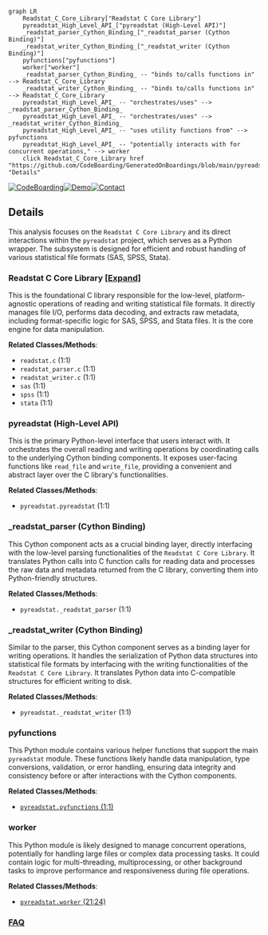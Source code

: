 ```mermaid
graph LR
    Readstat_C_Core_Library["Readstat C Core Library"]
    pyreadstat_High_Level_API_["pyreadstat (High-Level API)"]
    _readstat_parser_Cython_Binding_["_readstat_parser (Cython Binding)"]
    _readstat_writer_Cython_Binding_["_readstat_writer (Cython Binding)"]
    pyfunctions["pyfunctions"]
    worker["worker"]
    _readstat_parser_Cython_Binding_ -- "binds to/calls functions in" --> Readstat_C_Core_Library
    _readstat_writer_Cython_Binding_ -- "binds to/calls functions in" --> Readstat_C_Core_Library
    pyreadstat_High_Level_API_ -- "orchestrates/uses" --> _readstat_parser_Cython_Binding_
    pyreadstat_High_Level_API_ -- "orchestrates/uses" --> _readstat_writer_Cython_Binding_
    pyreadstat_High_Level_API_ -- "uses utility functions from" --> pyfunctions
    pyreadstat_High_Level_API_ -- "potentially interacts with for concurrent operations," --> worker
    click Readstat_C_Core_Library href "https://github.com/CodeBoarding/GeneratedOnBoardings/blob/main/pyreadstat/Readstat_C_Core_Library.md" "Details"
```

[![CodeBoarding](https://img.shields.io/badge/Generated%20by-CodeBoarding-9cf?style=flat-square)](https://github.com/CodeBoarding/CodeBoarding)[![Demo](https://img.shields.io/badge/Try%20our-Demo-blue?style=flat-square)](https://www.codeboarding.org/demo)[![Contact](https://img.shields.io/badge/Contact%20us%20-%20contact@codeboarding.org-lightgrey?style=flat-square)](mailto:contact@codeboarding.org)

## Details

This analysis focuses on the `Readstat C Core Library` and its direct interactions within the `pyreadstat` project, which serves as a Python wrapper. The subsystem is designed for efficient and robust handling of various statistical file formats (SAS, SPSS, Stata).

### Readstat C Core Library [[Expand]](./Readstat_C_Core_Library.md)
This is the foundational C library responsible for the low-level, platform-agnostic operations of reading and writing statistical file formats. It directly manages file I/O, performs data decoding, and extracts raw metadata, including format-specific logic for SAS, SPSS, and Stata files. It is the core engine for data manipulation.


**Related Classes/Methods**:

- `readstat.c` (1:1)
- `readstat_parser.c` (1:1)
- `readstat_writer.c` (1:1)
- `sas` (1:1)
- `spss` (1:1)
- `stata` (1:1)


### pyreadstat (High-Level API)
This is the primary Python-level interface that users interact with. It orchestrates the overall reading and writing operations by coordinating calls to the underlying Cython binding components. It exposes user-facing functions like `read_file` and `write_file`, providing a convenient and abstract layer over the C library's functionalities.


**Related Classes/Methods**:

- `pyreadstat.pyreadstat` (1:1)


### _readstat_parser (Cython Binding)
This Cython component acts as a crucial binding layer, directly interfacing with the low-level parsing functionalities of the `Readstat C Core Library`. It translates Python calls into C function calls for reading data and processes the raw data and metadata returned from the C library, converting them into Python-friendly structures.


**Related Classes/Methods**:

- `pyreadstat._readstat_parser` (1:1)


### _readstat_writer (Cython Binding)
Similar to the parser, this Cython component serves as a binding layer for writing operations. It handles the serialization of Python data structures into statistical file formats by interfacing with the writing functionalities of the `Readstat C Core Library`. It translates Python data into C-compatible structures for efficient writing to disk.


**Related Classes/Methods**:

- `pyreadstat._readstat_writer` (1:1)


### pyfunctions
This Python module contains various helper functions that support the main `pyreadstat` module. These functions likely handle data manipulation, type conversions, validation, or error handling, ensuring data integrity and consistency before or after interactions with the Cython components.


**Related Classes/Methods**:

- <a href="https://github.com/Roche/pyreadstat/pyreadstat/pyfunctions.py#L1-L1" target="_blank" rel="noopener noreferrer">`pyreadstat.pyfunctions` (1:1)</a>


### worker
This Python module is likely designed to manage concurrent operations, potentially for handling large files or complex data processing tasks. It could contain logic for multi-threading, multiprocessing, or other background tasks to improve performance and responsiveness during file operations.


**Related Classes/Methods**:

- <a href="https://github.com/Roche/pyreadstat/pyreadstat/worker.py#L21-L24" target="_blank" rel="noopener noreferrer">`pyreadstat.worker` (21:24)</a>




### [FAQ](https://github.com/CodeBoarding/GeneratedOnBoardings/tree/main?tab=readme-ov-file#faq)